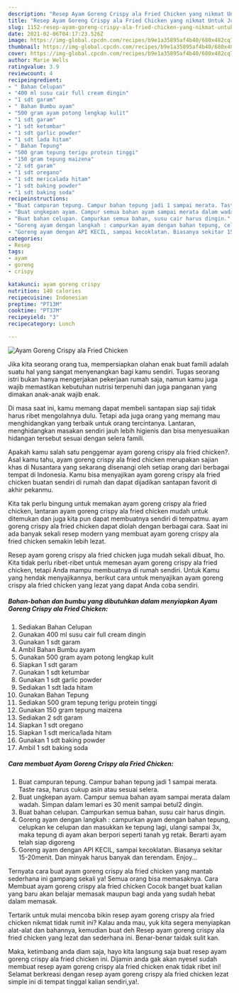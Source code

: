 ```yaml
---
description: "Resep Ayam Goreng Crispy ala Fried Chicken yang nikmat Untuk Jualan"
title: "Resep Ayam Goreng Crispy ala Fried Chicken yang nikmat Untuk Jualan"
slug: 1152-resep-ayam-goreng-crispy-ala-fried-chicken-yang-nikmat-untuk-jualan
date: 2021-02-06T04:17:23.526Z
image: https://img-global.cpcdn.com/recipes/b9e1a35895af4b40/680x482cq70/ayam-goreng-crispy-ala-fried-chicken-foto-resep-utama.jpg
thumbnail: https://img-global.cpcdn.com/recipes/b9e1a35895af4b40/680x482cq70/ayam-goreng-crispy-ala-fried-chicken-foto-resep-utama.jpg
cover: https://img-global.cpcdn.com/recipes/b9e1a35895af4b40/680x482cq70/ayam-goreng-crispy-ala-fried-chicken-foto-resep-utama.jpg
author: Marie Wells
ratingvalue: 3.9
reviewcount: 4
recipeingredient:
- " Bahan Celupan"
- "400 ml susu cair full cream dingin"
- "1 sdt garam"
- " Bahan Bumbu ayam"
- "500 gram ayam potong lengkap kulit"
- "1 sdt garam"
- "1 sdt ketumbar"
- "1 sdt garlic powder"
- "1 sdt lada hitam"
- " Bahan Tepung"
- "500 gram tepung terigu protein tinggi"
- "150 gram tepung maizena"
- "2 sdt garam"
- "1 sdt oregano"
- "1 sdt mericalada hitam"
- "1 sdt baking powder"
- "1 sdt baking soda"
recipeinstructions:
- "Buat campuran tepung. Campur bahan tepung jadi 1 sampai merata. Taste rasa, harus cukup asin atau sesuai selera."
- "Buat ungkepan ayam. Campur semua bahan ayam sampai merata dalam wadah. Simpan dalam lemari es 30 menit sampai betul2 dingin."
- "Buat bahan celupan. Campurkan semua bahan, susu cair harus dingin."
- "Goreng ayam dengan langkah : campurkan ayam dengan bahan tepung, celupkan ke celupan dan masukkan ke tepung lagi, ulangi sampai 3x, maka tepung di ayam akan berpori seperti tanah yg retak. Berarti ayam telah siap digoreng"
- "Goreng ayam dengan API KECIL, sampai kecoklatan. Biasanya sekitar 15-20menit. Dan minyak harus banyak dan terendam. Enjoy..."
categories:
- Resep
tags:
- ayam
- goreng
- crispy

katakunci: ayam goreng crispy 
nutrition: 140 calories
recipecuisine: Indonesian
preptime: "PT13M"
cooktime: "PT37M"
recipeyield: "3"
recipecategory: Lunch

---
```



![Ayam Goreng Crispy ala Fried Chicken](https://img-global.cpcdn.com/recipes/b9e1a35895af4b40/680x482cq70/ayam-goreng-crispy-ala-fried-chicken-foto-resep-utama.jpg)

Jika kita seorang orang tua, mempersiapkan olahan enak buat famili adalah suatu hal yang sangat menyenangkan bagi kamu sendiri. Tugas seorang istri bukan hanya mengerjakan pekerjaan rumah saja, namun kamu juga wajib memastikan kebutuhan nutrisi terpenuhi dan juga panganan yang dimakan anak-anak wajib enak.

Di masa  saat ini, kamu memang dapat membeli santapan siap saji tidak harus ribet mengolahnya dulu. Tetapi ada juga orang yang memang mau menghidangkan yang terbaik untuk orang tercintanya. Lantaran, menghidangkan masakan sendiri jauh lebih higienis dan bisa menyesuaikan hidangan tersebut sesuai dengan selera famili. 



Apakah kamu salah satu penggemar ayam goreng crispy ala fried chicken?. Asal kamu tahu, ayam goreng crispy ala fried chicken merupakan sajian khas di Nusantara yang sekarang disenangi oleh setiap orang dari berbagai tempat di Indonesia. Kamu bisa menyajikan ayam goreng crispy ala fried chicken buatan sendiri di rumah dan dapat dijadikan santapan favorit di akhir pekanmu.

Kita tak perlu bingung untuk memakan ayam goreng crispy ala fried chicken, lantaran ayam goreng crispy ala fried chicken mudah untuk ditemukan dan juga kita pun dapat membuatnya sendiri di tempatmu. ayam goreng crispy ala fried chicken dapat diolah dengan berbagai cara. Saat ini ada banyak sekali resep modern yang membuat ayam goreng crispy ala fried chicken semakin lebih lezat.

Resep ayam goreng crispy ala fried chicken juga mudah sekali dibuat, lho. Kita tidak perlu ribet-ribet untuk memesan ayam goreng crispy ala fried chicken, tetapi Anda mampu membuatnya di rumah sendiri. Untuk Kamu yang hendak menyajikannya, berikut cara untuk menyajikan ayam goreng crispy ala fried chicken yang lezat yang dapat Anda coba sendiri.

<!--inarticleads1-->

##### Bahan-bahan dan bumbu yang dibutuhkan dalam menyiapkan Ayam Goreng Crispy ala Fried Chicken:

1. Sediakan  Bahan Celupan
1. Gunakan 400 ml susu cair full cream dingin
1. Gunakan 1 sdt garam
1. Ambil  Bahan Bumbu ayam
1. Gunakan 500 gram ayam potong lengkap kulit
1. Siapkan 1 sdt garam
1. Gunakan 1 sdt ketumbar
1. Gunakan 1 sdt garlic powder
1. Sediakan 1 sdt lada hitam
1. Gunakan  Bahan Tepung
1. Sediakan 500 gram tepung terigu protein tinggi
1. Gunakan 150 gram tepung maizena
1. Sediakan 2 sdt garam
1. Siapkan 1 sdt oregano
1. Siapkan 1 sdt merica/lada hitam
1. Gunakan 1 sdt baking powder
1. Ambil 1 sdt baking soda




<!--inarticleads2-->

##### Cara membuat Ayam Goreng Crispy ala Fried Chicken:

1. Buat campuran tepung. Campur bahan tepung jadi 1 sampai merata. Taste rasa, harus cukup asin atau sesuai selera.
1. Buat ungkepan ayam. Campur semua bahan ayam sampai merata dalam wadah. Simpan dalam lemari es 30 menit sampai betul2 dingin.
1. Buat bahan celupan. Campurkan semua bahan, susu cair harus dingin.
1. Goreng ayam dengan langkah : campurkan ayam dengan bahan tepung, celupkan ke celupan dan masukkan ke tepung lagi, ulangi sampai 3x, maka tepung di ayam akan berpori seperti tanah yg retak. Berarti ayam telah siap digoreng
1. Goreng ayam dengan API KECIL, sampai kecoklatan. Biasanya sekitar 15-20menit. Dan minyak harus banyak dan terendam. Enjoy...




Ternyata cara buat ayam goreng crispy ala fried chicken yang mantab sederhana ini gampang sekali ya! Semua orang bisa memasaknya. Cara Membuat ayam goreng crispy ala fried chicken Cocok banget buat kalian yang baru akan belajar memasak maupun bagi anda yang sudah hebat dalam memasak.

Tertarik untuk mulai mencoba bikin resep ayam goreng crispy ala fried chicken nikmat tidak rumit ini? Kalau anda mau, yuk kita segera menyiapkan alat-alat dan bahannya, kemudian buat deh Resep ayam goreng crispy ala fried chicken yang lezat dan sederhana ini. Benar-benar taidak sulit kan. 

Maka, ketimbang anda diam saja, hayo kita langsung saja buat resep ayam goreng crispy ala fried chicken ini. Dijamin anda gak akan nyesel sudah membuat resep ayam goreng crispy ala fried chicken enak tidak ribet ini! Selamat berkreasi dengan resep ayam goreng crispy ala fried chicken lezat simple ini di tempat tinggal kalian sendiri,ya!.

